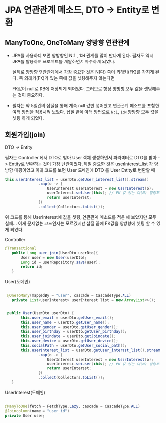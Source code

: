 
# JPA 연관관계 메소드, DTO -> Entity로 변환


  ## ManyToOne, OneToMany 양방향 연관관계
  
   - JPA를 사용하다 보면 양방향인 N:1 , 1:N 관계를 많이 만나게 된다. 필자도 역시 JPA를 활용하여 프로젝트를 개발하면서 마주하게 되었다.
     
     실제로 양방향 연관관계에서 가장 중요한 것은 N(다) 쪽이 외래키(FK)를 가지게 된다. 즉 외래키(FK)가 있는 쪽에 값을 셋팅해주지 않는다면
     
     FK값이 null로 DB에 저장되게 되어있다. 그러므로 항상 양방향 모두 값을 셋팅해주는 것이 중요하다.
     
     
     
  - 필자는 약 5일간의 삽질을 통해 계속 null 값만 넣어왔고 연관관계 메소드를 포함한 여러 방법을 적용시켜 보았다. 삽질 끝에 아래 방법으로 `N:1`, `1:N` 양방향 모두 값을 셋팅 하게 되었다.


  
  
 ## 회원가입(join)
 
 DTO -> Entity
 
 필자는 Controller 에서 DTO로 받아 User 객체 생성하면서 파라미터로 DTO를 받아 -> Entity로 변환하는 것이 가장 난관이었다. 제일 중요한 것은 userInterest_list 가 양방향 매핑이었고 아래 코드를 보면 User 도메인에 DTO 를 User Entity로 변환할 때 
 ~~~java
 this.userInterest_list = userDto.getUser_interest_list().stream()
                .map(o -> {
                    UserInterest userInterest = new UserInterest(o);
                    userInterest.setUser(this); // FK 값 있는 다(N) 방향도 값 셋팅
                    return userInterest;
                })
                .collect(Collectors.toList());
 ~~~                
 
위 코드를 통해 UserInterest에 값을 셋팅, 연관관계 메소드를 적용 해 보았지만 모두 실패... 이게 문제없는 코드인지는 모르겠지만 삽질 끝에 FK값을 양방향에 셋팅 할 수 있게 되었다.
 
 
 Controller
 ~~~java
 @Transactional
    public Long user_join(UserDto userDto){
        User user = new User(userDto);
        Long id = userRepository.save(user);
        return id;
    }
 ~~~
 
 
 User(도메인)
 ~~~java
 
  @OneToMany(mappedBy = "user", cascade = CascadeType.ALL)
    private List<UserInterest> userInterest_list = new ArrayList<>();
 
 
  public User(UserDto userDto) {
        this.user_email = userDto.getUser_email();
        this.user_name = userDto.getUser_name();
        this.user_gender = userDto.getUser_gender();
        this.user_birthday = userDto.getUser_birthday();
        this.user_joindate = userDto.getJoindate();
        this.user_device = userDto.getUser_device();
        this.socialPath = userDto.getUser_social_path();
        this.userInterest_list = userDto.getUser_interest_list().stream()
                .map(o -> {
                    UserInterest userInterest = new UserInterest(o);
                    userInterest.setUser(this); // FK 값 있는 다(N) 방향도 값 셋팅
                    return userInterest;
                })
                .collect(Collectors.toList());
    }
 ~~~
 
 
 UserInterest(도메인)
 ~~~java
 
 @ManyToOne(fetch = FetchType.Lazy, cascade = CascadeType.ALL)
 @Joincolumn(name = "user_id")
 private User user;
 
 ~~~

  
  
